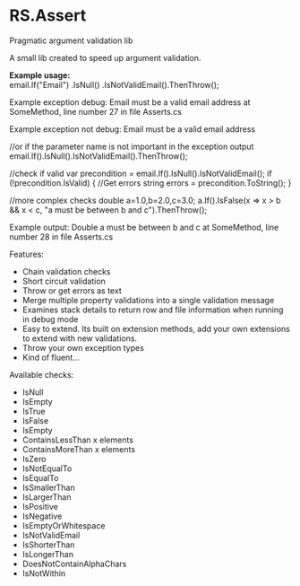 RS.Assert
=========

Pragmatic argument validation lib

A small lib created to speed up argument validation.

<strong>Example usage:</strong><br />
email.If("Email")
      .IsNull()
      .IsNotValidEmail().ThenThrow();

Example exception debug: Email must be a valid email address at SomeMethod, line number 27 in file Asserts.cs

Example exception not debug: Email must be a valid email address

//or if the parameter name is not important in the exception output
email.If().IsNull().IsNotValidEmail().ThenThrow();

//check if valid
var precondition = email.If().IsNull().IsNotValidEmail();
if (!precondition.IsValid) {
    //Get errors
    string errors = precondition.ToString();
}

//more complex checks
double a=1.0,b=2.0,c=3.0;
a.If().IsFalse(x => x > b && x < c, "a must be between b and c").ThenThrow();

Example output: Double a must be between b and c at SomeMethod, line number 28 in file Asserts.cs


Features: 
- Chain validation checks 
- Short circuit validation 
- Throw or get errors as text 
- Merge multiple property validations into a single validation message
- Examines stack details to return row and file information when running in debug mode
- Easy to extend. Its built on extension methods, add your own extensions to extend with new validations.
- Throw your own exception types
- Kind of fluent...

Available checks:
- IsNull
- IsEmpty
- IsTrue
- IsFalse
- IsEmpty
- ContainsLessThan x elements
- ContainsMoreThan x elements
- IsZero
- IsNotEqualTo
- IsEqualTo
- IsSmallerThan
- IsLargerThan
- IsPositive
- IsNegative
- IsEmptyOrWhitespace
- IsNotValidEmail
- IsShorterThan
- IsLongerThan
- DoesNotContainAlphaChars
- IsNotWithin 

